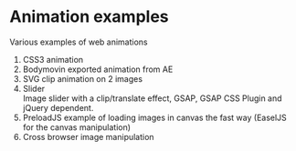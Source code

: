 # Animation examples
Various examples of web animations

1. CSS3 animation  
2. Bodymovin exported animation from AE  
3. SVG clip animation on 2 images  
4. Slider  
   Image slider with a clip/translate effect, GSAP, GSAP CSS Plugin and jQuery dependent.  
5. PreloadJS example of loading images in canvas the fast way (EaselJS for the canvas manipulation)   
6. Cross browser image manipulation

